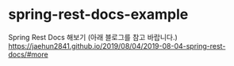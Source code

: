 # spring-rest-docs-example
Spring Rest Docs 해보기 (아래 블로그를 참고 바랍니다.)
https://jaehun2841.github.io/2019/08/04/2019-08-04-spring-rest-docs/#more